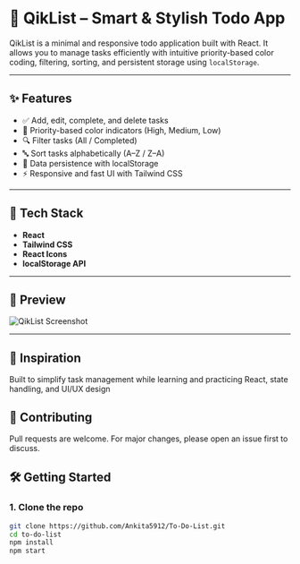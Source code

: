 # 📝 QikList – Smart & Stylish Todo App

QikList is a minimal and responsive todo application built with React. It allows you to manage tasks efficiently with intuitive priority-based color coding, filtering, sorting, and persistent storage using `localStorage`.

---

## ✨ Features

- ✅ Add, edit, complete, and delete tasks
- 🎨 Priority-based color indicators (High, Medium, Low)
- 🔍 Filter tasks (All / Completed)
- 🔤 Sort tasks alphabetically (A–Z / Z–A)
- 💾 Data persistence with localStorage
- ⚡ Responsive and fast UI with Tailwind CSS

---

## 🚀 Tech Stack

- **React**
- **Tailwind CSS**
- **React Icons**
- **localStorage API**

---

## 📸 Preview

![QikList Screenshot](preview.png) <!-- Replace this with actual screenshot if available -->

---

## 🧠 Inspiration
Built to simplify task management while learning and practicing React, state handling, and UI/UX design

## 🤝 Contributing
Pull requests are welcome. For major changes, please open an issue first to discuss.

## 🛠️ Getting Started

### 1. Clone the repo

```bash
git clone https://github.com/Ankita5912/To-Do-List.git
cd to-do-list
npm install
npm start


